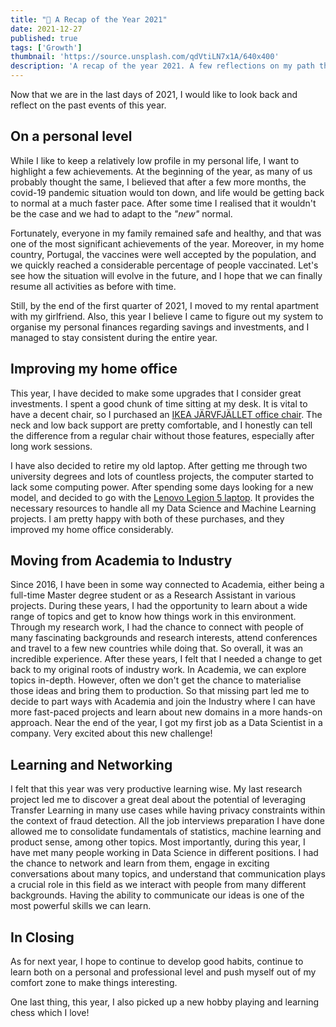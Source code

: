```yaml
---
title: "🌠 A Recap of the Year 2021"
date: 2021-12-27
published: true
tags: ['Growth']
thumbnail: 'https://source.unsplash.com/qdVtiLN7x1A/640x400'
description: 'A recap of the year 2021. A few reflections on my path throughout this past year.'
---
```


Now that we are in the last days of 2021, I would like to look back and reflect on the past events of this year.

## On a personal level

While I like to keep a relatively low profile in my personal life, I want to highlight a few achievements. At the beginning of the year, as many of us probably thought the same, I believed that after a few more months, the covid-19 pandemic situation would ton down, and life would be getting back to normal at a much faster pace. After some time I realised that it wouldn't be the case and we had to adapt to the _"new"_ normal.

Fortunately, everyone in my family remained safe and healthy, and that was one of the most significant achievements of the year. Moreover, in my home country, Portugal, the vaccines were well accepted by the population, and we quickly reached a considerable percentage of people vaccinated. Let's see how the situation will evolve in the future, and I hope that we can finally resume all activities as before with time.

Still, by the end of the first quarter of 2021, I moved to my rental apartment with my girlfriend. Also, this year I believe I came to figure out my system to organise my personal finances regarding savings and investments, and I managed to stay consistent during the entire year.

## Improving my home office

This year, I have decided to make some upgrades that I consider great investments. I spent a good chunk of time sitting at my desk. It is vital to have a decent chair, so I purchased an [IKEA JÄRVFJÄLLET office chair](https://www.ikea.com/us/en/p/jaervfjaellet-office-chair-with-armrests-gunnared-dark-gray-black-s59275634/). The neck and low back support are pretty comfortable, and I honestly can tell the difference from a regular chair without those features, especially after long work sessions.

I have also decided to retire my old laptop. After getting me through two university degrees and lots of countless projects, the computer started to lack some computing power. After spending some days looking for a new model, and decided to go with the [Lenovo Legion 5 laptop](https://www.lenovo.com/pt/pt/laptops/legion-laptops/legion-5-series/Legion-5-15ACH6H/p/88GMY501582). It provides the necessary resources to handle all my Data Science and Machine Learning projects. I am pretty happy with both of these purchases, and they improved my home office considerably.

## Moving from Academia to Industry

Since 2016, I have been in some way connected to Academia, either being a full-time Master degree student or as a Research Assistant in various projects. During these years, I had the opportunity to learn about a wide range of topics and get to know how things work in this environment. Through my research work, I had the chance to connect with people of many fascinating backgrounds and research interests, attend conferences and travel to a few new countries while doing that. So overall, it was an incredible experience. After these years, I felt that I needed a change to get back to my original roots of industry work. In Academia, we can explore topics in-depth. However, often we don't get the chance to materialise those ideas and bring them to production. So that missing part led me to decide to part ways with Academia and join the Industry where I can have more fast-paced projects and learn about new domains in a more hands-on approach. Near the end of the year, I got my first job as a Data Scientist in a company. Very excited about this new challenge!

## Learning and Networking

I felt that this year was very productive learning wise. My last research project led me to discover a great deal about the potential of leveraging Transfer Learning in many use cases while having privacy constraints within the context of fraud detection. All the job interviews preparation I have done allowed me to consolidate fundamentals of statistics, machine learning and product sense, among other topics. Most importantly, during this year, I have met many people working in Data Science in different positions. I had the chance to network and learn from them, engage in exciting conversations about many topics, and understand that communication plays a crucial role in this field as we interact with people from many different backgrounds. Having the ability to communicate our ideas is one of the most powerful skills we can learn.

## In Closing

As for next year, I hope to continue to develop good habits, continue to learn both on a personal and professional level and push myself out of my comfort zone to make things interesting.

One last thing, this year, I also picked up a new hobby playing and learning chess which I love!